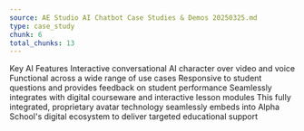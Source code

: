 ```yaml
---
source: AE Studio AI Chatbot Case Studies & Demos 20250325.md
type: case_study
chunk: 6
total_chunks: 13
---
```


Key AI Features
Interactive conversational AI character over video and voice
Functional across a wide range of use cases
Responsive to student questions and provides feedback on student performance
Seamlessly integrates with digital courseware and interactive lesson modules
This fully integrated, proprietary avatar technology seamlessly embeds into Alpha School's digital ecosystem to deliver targeted educational support